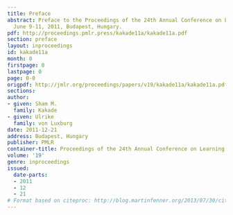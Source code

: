 ```yaml
---
title: Preface
abstract: Preface to the Proceedings of the 24th Annual Conference on Learning Theory
  June 9-11, 2011, Budapest, Hungary.
pdf: http://proceedings.pmlr.press/kakade11a/kakade11a.pdf
section: preface
layout: inproceedings
id: kakade11a
month: 0
firstpage: 0
lastpage: 0
page: 0-0
origpdf: http://jmlr.org/proceedings/papers/v19/kakade11a/kakade11a.pdf
sections: 
author:
- given: Sham M.
  family: Kakade
- given: Ulrike
  family: von Luxburg
date: 2011-12-21
address: Budapest, Hungary
publisher: PMLR
container-title: Proceedings of the 24th Annual Conference on Learning Theory
volume: '19'
genre: inproceedings
issued:
  date-parts:
  - 2011
  - 12
  - 21
# Format based on citeproc: http://blog.martinfenner.org/2013/07/30/citeproc-yaml-for-bibliographies/
---
```

